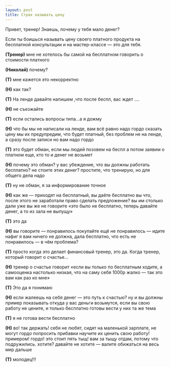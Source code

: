 ```yaml
---
layout: post
title: Страх называть цену
---
```


Привет, тренер! Знаешь, почему у тебя мало денег?

Если ты боишься называть цену своего платного продукта на бесплатной консультации и на мастер-классе — это для тебя.

__(Тренер)__ мне не хотелось бы самой на бесплатном говорить о стоимости платного

__(Николай)__ почему?

__(Т)__ мне кажется это некорректно

__(Н)__ как так?

__(Т)__ На ленде давайте напишем ,что после беспл, вас ждет ....

__(Н)__ не съезжайте

__(Т)__ если остались вопросы типа...а я дожму

__(Н)__ что бы мы не написали на ленде, вам всё равно надо гордо сказать цену
мы их предупредим, что будет платный, без проблем
не на ленде, а сразу после записи
но вам надо гордо

__(Т)__ это будет обман, если мы людей позовем на беспл а потом заявим о платном еще, кто то и денег не возьмет

__(Н)__ почему это обман?
у вас убеждение, что вы должны работать бесплатно?
не стоите этих денег?
простите, что тренирую, но для общего дела надо

__(Т)__ ну не обман, я за информирование точное

__(Н)__ как же — приходят на бесплатный, вы даёте бесплатно
вы что, после этого не заработали право сделать предложение?
вы им столько дали уже
вы же не говорите «это было не бесплатно, теперь давайте денег, а то из зала не выпущу»

__(Т)__ это да

__(Н)__ вы говорите — понравилось покупайте ещё
не понравилось — идите нафиг
я вам ничего не должна, дала бесплатно, что есть
не понравилось — в чём проблема?

__(Т)__ просто когда это делает финансовый тренер, это да. Когда тренер, который говорит о счастье...

__(Н)__ тренер о счастье говорит «если вы только по бесплатным ходите, а самооценка настолько низкая, что на саму себя 1000р жалко — так это вам как раз ко мне»

__(Т)__ Это да
я понимаю

__(Н)__ если жалеешь на себя денег — это путь к счастью?
ну и вы должны пример показывать
откуда у вас деньги возьмутся, если вы свою работу не цените, и только бесплатно готовы вести
у них та же тема

__(Т)__ я не готова вести бесплатно

__(Н)__ во! так держать!
себя не любят, сидят на маленькой зарплате, не могут гордо попросить прибавки
научите их ценить свою работу! примером!
гордо! это стоит пять тыщ! вам за тыщу отдам, потому что подружились.
хотите? давайте
не хотите — валите обижаться на весь мир дальше

__(Т)__ молодец!!!
